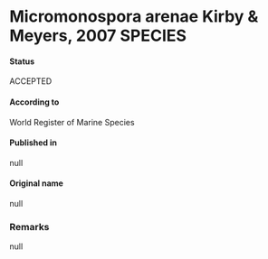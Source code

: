 # Micromonospora arenae Kirby & Meyers, 2007 SPECIES

#### Status
ACCEPTED

#### According to
World Register of Marine Species

#### Published in
null

#### Original name
null

### Remarks
null